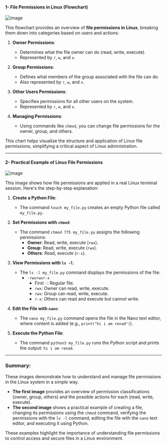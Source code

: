 #### **1- File Permissions in Linux (Flowchart)**  

![image](https://github.com/user-attachments/assets/cae8a216-8071-4f8b-8318-8d6b24b005f1)

This flowchart provides an overview of **file permissions in Linux**, breaking them down into categories based on users and actions:  

1. **Owner Permissions**:  
   - Determines what the file owner can do (read, write, execute).  
   - Represented by `r`, `w`, and `x`.  
   
2. **Group Permissions**:  
   - Defines what members of the group associated with the file can do.  
   - Also represented by `r`, `w`, and `x`.  

3. **Other Users Permissions**:  
   - Specifies permissions for all other users on the system.  
   - Represented by `r`, `w`, and `x`.  

4. **Managing Permissions**:  
   - Using commands like `chmod`, you can change file permissions for the owner, group, and others.  

This chart helps visualize the structure and application of Linux file permissions, simplifying a critical aspect of Linux administration.  

---

#### **2- Practical Example of Linux File Permissions** 

![image](https://github.com/user-attachments/assets/2bfd4492-88fb-4748-89e4-4951e7628744)

This image shows how file permissions are applied in a real Linux terminal session. Here's the step-by-step explanation:

1. **Create a Python File**:  
   - The command `touch my_file.py` creates an empty Python file called `my_file.py`.  

2. **Set Permissions with `chmod`**:  
   - The command `chmod 775 my_file.py` assigns the following permissions:  
     - **Owner**: Read, write, execute (`rwx`).  
     - **Group**: Read, write, execute (`rwx`).  
     - **Others**: Read, execute (`r-x`).  

3. **View Permissions with `ls -l`**:  
   - The `ls -l my_file.py` command displays the permissions of the file:  
     - `-rwxrwxr-x`  
       - First `-`: Regular file.  
       - `rwx`: Owner can read, write, execute.  
       - `rwx`: Group can read, write, execute.  
       - `r-x`: Others can read and execute but cannot write.  

4. **Edit the File with `nano`**:  
   - The `nano my_file.py` command opens the file in the Nano text editor, where content is added (e.g., `print("hi i am renad")`).  

5. **Execute the Python File**:  
   - The command `python3 my_file.py` runs the Python script and prints the output: `hi i am renad`.  

---

### Summary:  
These images demonstrate how to understand and manage file permissions in the Linux system in a simple way.  
- **The first image** provides an overview of permission classifications (owner, group, others) and the possible actions for each (read, write, execute).  
- **The second image** shows a practical example of creating a file, changing its permissions using the `chmod` command, verifying the permissions with the `ls -l` command, editing the file with the `nano` text editor, and executing it using Python.  

These examples highlight the importance of understanding file permissions to control access and secure files in a Linux environment. 
